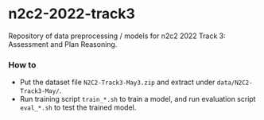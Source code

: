 # n2c2-2022-track3

Repository of data preprocessing / models for n2c2 2022 Track 3: Assessment and Plan Reasoning.

### How to

- Put the dataset file `N2C2-Track3-May3.zip` and extract under `data/N2C2-Track3-May/`.
- Run training script `train_*.sh` to train a model, and run evaluation script `eval_*.sh` to test the trained model.
